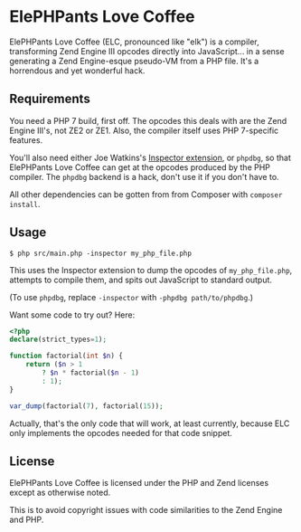 ElePHPants Love Coffee
======================

ElePHPants Love Coffee (ELC, pronounced like "elk") is a compiler, transforming Zend Engine III opcodes directly into JavaScript... in a sense generating a Zend Engine-esque pseudo-VM from a PHP file. It's a horrendous and yet wonderful hack.

Requirements
------------

You need a PHP 7 build, first off. The opcodes this deals with are the Zend Engine III's, not ZE2 or ZE1. Also, the compiler itself uses PHP 7-specific features.

You'll also need either Joe Watkins's [Inspector extension](https://github.com/krakjoe/inspector), or `phpdbg`, so that ElePHPants Love Coffee can get at the opcodes produced by the PHP compiler. The `phpdbg` backend is a hack, don't use it if you don't have to.

All other dependencies can be gotten from from Composer with `composer install`.

Usage
-----

    $ php src/main.php -inspector my_php_file.php

This uses the Inspector extension to dump the opcodes of `my_php_file.php`, attempts to compile them, and spits out JavaScript to standard output.

(To use `phpdbg`, replace `-inspector` with `-phpdbg path/to/phpdbg`.)

Want some code to try out? Here:

```php
<?php
declare(strict_types=1);

function factorial(int $n) {
    return ($n > 1
        ? $n * factorial($n - 1)
        : 1);
}

var_dump(factorial(7), factorial(15));
```

Actually, that's the only code that will work, at least currently, because ELC only implements the opcodes needed for that code snippet.

License
-------

ElePHPants Love Coffee is licensed under the PHP and Zend licenses except as otherwise noted.

This is to avoid copyright issues with code similarities to the Zend Engine and PHP.
